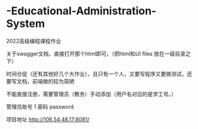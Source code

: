 # -Educational-Administration-System
2022高级编程课程作业

关于swagger文档，直接打开那个html即可，（把html和UI files 放在一级目录之下）

时间仓促（还有其他好几个大作业），且只有一个人，又要写程序又要做测试，还要写文档，前端做的较为简陋

不能直接注册，需要管理员（教务）手动添加（用户名对应的是学工号。）

管理员账号 1 密码 password

项目地址
http://106.54.48.17:8081/
